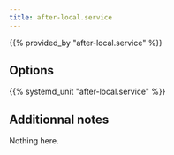 ```yaml
---
title: after-local.service
---
```


{{% provided_by "after-local.service" %}}

## Options

{{% systemd_unit "after-local.service" %}}

## Additionnal notes

Nothing here.